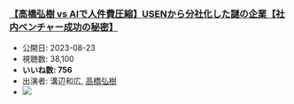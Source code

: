 ### [【高橋弘樹 vs AIで人件費圧縮】USENから分社化した謎の企業【社内ベンチャー成功の秘密】](https://www.youtube.com/watch?v=oRwpHDmeql0)
-   公開日: 2023-08-23
-   視聴数: 38,100
-   **いいね数: 756**
-   出演者: 溝辺和広, [高橋弘樹](/rehacq_fan/people/高橋弘樹 "wikilink")
- [![](https://img.youtube.com/vi/oRwpHDmeql0/hqdefault.jpg)](https://www.youtube.com/watch?v=oRwpHDmeql0)
